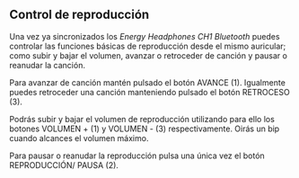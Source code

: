 ## Control de reproducción

Una vez ya sincronizados los *Energy Headphones CH1 Bluetooth* puedes controlar las funciones básicas de reproducción desde el mismo auricular; como subir y bajar el volumen, avanzar o retroceder de canción y pausar o reanudar la canción.

Para avanzar de canción mantén pulsado el botón AVANCE (1). Igualmente puedes retroceder una canción manteniendo pulsado el botón RETROCESO (3).

Podrás subir y bajar el volumen de reproducción utilizando para ello los botones VOLUMEN +  (1) y VOLUMEN - (3) respectivamente. Oirás un bip cuando alcances el volumen máximo.

Para pausar o reanudar la reproducción pulsa una única vez el botón REPRODUCCIÓN/ PAUSA (2).



